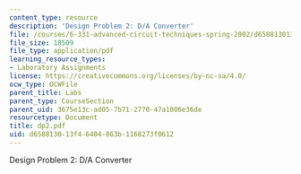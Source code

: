 ```yaml
---
content_type: resource
description: 'Design Problem 2: D/A Converter'
file: /courses/6-331-advanced-circuit-techniques-spring-2002/d658813013f46404863b1168273f0612_dp2.pdf
file_size: 18509
file_type: application/pdf
learning_resource_types:
- Laboratory Assignments
license: https://creativecommons.org/licenses/by-nc-sa/4.0/
ocw_type: OCWFile
parent_title: Labs
parent_type: CourseSection
parent_uid: 3675e13c-ad05-7b71-2770-47a1006e36de
resourcetype: Document
title: dp2.pdf
uid: d6588130-13f4-6404-863b-1168273f0612
---
```

Design Problem 2: D/A Converter